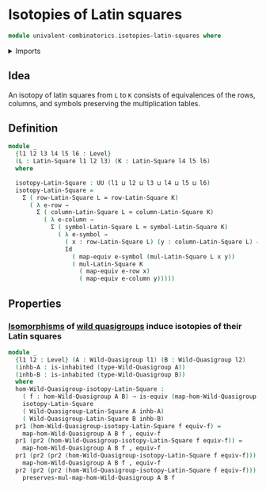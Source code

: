 # Isotopies of Latin squares

```agda
module univalent-combinatorics.isotopies-latin-squares where
```

<details><summary>Imports</summary>

```agda
open import foundation.dependent-pair-types
open import foundation.equivalences
open import foundation.identity-types
open import foundation.inhabited-types
open import foundation.universe-levels

open import structured-types.morphisms-wild-quasigroups
open import structured-types.wild-quasigroups

open import univalent-combinatorics.latin-squares
```

</details>

## Idea

An isotopy of latin squares from `L` to `K` consists of equivalences of the
rows, columns, and symbols preserving the multiplication tables.

## Definition

```agda
module _
  {l1 l2 l3 l4 l5 l6 : Level}
  (L : Latin-Square l1 l2 l3) (K : Latin-Square l4 l5 l6)
  where

  isotopy-Latin-Square : UU (l1 ⊔ l2 ⊔ l3 ⊔ l4 ⊔ l5 ⊔ l6)
  isotopy-Latin-Square =
    Σ ( row-Latin-Square L ≃ row-Latin-Square K)
      ( λ e-row →
        Σ ( column-Latin-Square L ≃ column-Latin-Square K)
          ( λ e-column →
            Σ ( symbol-Latin-Square L ≃ symbol-Latin-Square K)
              ( λ e-symbol →
                ( x : row-Latin-Square L) (y : column-Latin-Square L) →
                Id
                  ( map-equiv e-symbol (mul-Latin-Square L x y))
                  ( mul-Latin-Square K
                    ( map-equiv e-row x)
                    ( map-equiv e-column y)))))
```

## Properties

### [Isomorphisms](structured-types.morphisms-wild-quasigroups.md) of [wild quasigroups](structured-types.wild-quasigroups.md) induce isotopies of their Latin squares

```agda
module _
  {l1 l2 : Level} (A : Wild-Quasigroup l1) (B : Wild-Quasigroup l2)
  (inhb-A : is-inhabited (type-Wild-Quasigroup A))
  (inhb-B : is-inhabited (type-Wild-Quasigroup B))
  where
  hom-Wild-Quasigroup-isotopy-Latin-Square :
    ( f : hom-Wild-Quasigroup A B) → is-equiv (map-hom-Wild-Quasigroup A B f) →
    isotopy-Latin-Square
    ( Wild-Quasigroup-Latin-Square A inhb-A)
    ( Wild-Quasigroup-Latin-Square B inhb-B)
  pr1 (hom-Wild-Quasigroup-isotopy-Latin-Square f equiv-f) =
    map-hom-Wild-Quasigroup A B f , equiv-f
  pr1 (pr2 (hom-Wild-Quasigroup-isotopy-Latin-Square f equiv-f)) =
    map-hom-Wild-Quasigroup A B f , equiv-f
  pr1 (pr2 (pr2 (hom-Wild-Quasigroup-isotopy-Latin-Square f equiv-f))) =
    map-hom-Wild-Quasigroup A B f , equiv-f
  pr2 (pr2 (pr2 (hom-Wild-Quasigroup-isotopy-Latin-Square f equiv-f))) =
    preserves-mul-map-hom-Wild-Quasigroup A B f
```
